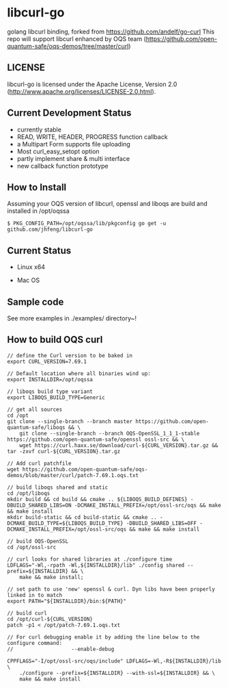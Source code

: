libcurl-go
=======

golang libcurl binding, forked from https://github.com/andelf/go-curl 
This repo will support libcurl enhanced by OQS team (https://github.com/open-quantum-safe/oqs-demos/tree/master/curl)

LICENSE
-------

libcurl-go is licensed under the Apache License, Version 2.0 (http://www.apache.org/licenses/LICENSE-2.0.html).

Current Development Status
--------------------------

 * currently stable
 * READ, WRITE, HEADER, PROGRESS function callback
 * a Multipart Form supports file uploading
 * Most curl_easy_setopt option
 * partly implement share & multi interface
 * new callback function prototype

How to Install
--------------

Assuming your OQS version of libcurl, openssl and liboqs are build and installed in /opt/oqssa

    $ PKG_CONFIG_PATH=/opt/oqssa/lib/pkgconfig go get -u github.com/jhfeng/libcurl-go

Current Status
--------------

 * Linux x64
   
 * Mac OS
 
 
 Sample code
--------------
 See more examples in ./examples/ directory~!
   

 How to build OQS curl
----------------------
```
// define the Curl version to be baked in
export CURL_VERSION=7.69.1

// Default location where all binaries wind up:
export INSTALLDIR=/opt/oqssa

// liboqs build type variant
export LIBOQS_BUILD_TYPE=Generic

// get all sources
cd /opt
git clone --single-branch --branch master https://github.com/open-quantum-safe/liboqs && \
    git clone --single-branch --branch OQS-OpenSSL_1_1_1-stable https://github.com/open-quantum-safe/openssl ossl-src && \
    wget https://curl.haxx.se/download/curl-${CURL_VERSION}.tar.gz && tar -zxvf curl-${CURL_VERSION}.tar.gz
    
// Add curl patchfile
wget https://github.com/open-quantum-safe/oqs-demos/blob/master/curl/patch-7.69.1.oqs.txt  

// build liboqs shared and static
cd /opt/liboqs
mkdir build && cd build && cmake .. ${LIBOQS_BUILD_DEFINES} -DBUILD_SHARED_LIBS=ON -DCMAKE_INSTALL_PREFIX=/opt/ossl-src/oqs && make && make install
mkdir build-static && cd build-static && cmake .. -DCMAKE_BUILD_TYPE=${LIBOQS_BUILD_TYPE} -DBUILD_SHARED_LIBS=OFF -DCMAKE_INSTALL_PREFIX=/opt/ossl-src/oqs && make && make install

// build OQS-OpenSSL
cd /opt/ossl-src

// curl looks for shared libraries at ./configure time 
LDFLAGS="-Wl,-rpath -Wl,${INSTALLDIR}/lib" ./config shared --prefix=${INSTALLDIR} && \
    make && make install;
    
// set path to use 'new' openssl & curl. Dyn libs have been properly linked in to match 
export PATH="${INSTALLDIR}/bin:${PATH}"

// build curl 
cd /opt/curl-${CURL_VERSION}
patch -p1 < /opt/patch-7.69.1.oqs.txt

// For curl debugging enable it by adding the line below to the configure command:
//                   --enable-debug 

CPPFLAGS="-I/opt/ossl-src/oqs/include" LDFLAGS=-Wl,-R${INSTALLDIR}/lib  \
    ./configure --prefix=${INSTALLDIR} --with-ssl=${INSTALLDIR} && \
    make && make install
```
